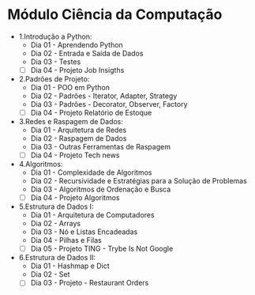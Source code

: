 # Módulo Ciência da Computação 

- 1.Introdução a Python:
  - Dia 01 - Aprendendo Python
  - Dia 02 - Entrada e Saída de Dados
  - Dia 03 - Testes
  - [ ] Dia 04 - Projeto Job Insigths
- 2.Padrões de Projeto:
  - Dia 01 - POO em Python
  - Dia 02 - Padrões - Iterator, Adapter, Strategy
  - Dia 03 - Padrões - Decorator, Observer, Factory
  - [ ] Dia 04 - Projeto Relatório de Estoque
- 3.Redes e Raspagem de Dados:
  - Dia 01 - Arquitetura de Redes
  - Dia 02 - Raspagem de Dados
  - Dia 03 - Outras Ferramentas de Raspagem
  - [ ] Dia 04 - Projeto Tech news
- 4.Algoritmos:
  - Dia 01 - Complexidade de Algoritmos
  - Dia 02 - Recursividade e Estratégias para a Solução de Problemas
  - Dia 03 - Algoritmos de Ordenação e Busca
  - [ ] Dia 04 - Projeto Algoritmos
- 5.Estrutura de Dados I:
  - Dia 01 - Arquitetura de Computadores
  - Dia 02 - Arrays
  - Dia 03 - Nó e Listas Encadeadas
  - Dia 04 - Pilhas e Filas
  - [ ] Dia 05 - Projeto TING - Trybe Is Not Google
- 6.Estrutura de Dados II:
  - Dia 01 - Hashmap e Dict
  - Dia 02 - Set
  - [ ] Dia 03 - Projeto - Restaurant Orders
